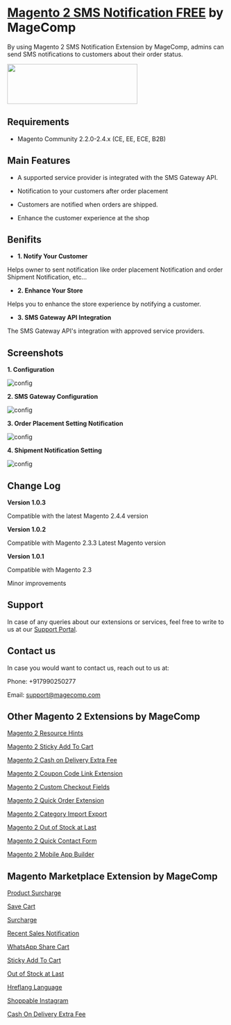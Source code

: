 # [Magento 2 SMS Notification FREE](https://magecomp.com/magento-2-sms-notification-free.html) by MageComp

By using Magento 2 SMS Notification Extension by MageComp, admins can send SMS notifications to customers about their order status.

<a href="https://magecomp.com/magento-2-sms-notification-free.html"><img width="300" height="92" src="https://magecomp.com/media/button.webp"></a>

## Requirements
* Magento Community 2.2.0-2.4.x (CE, EE, ECE, B2B)

## Main Features

* A supported service provider is integrated with the SMS Gateway API.

* Notification to your customers after order placement

* Customers are notified when orders are shipped.

* Enhance the customer experience at the shop

## Benifits

* **1. Notify Your Customer**

Helps owner to sent notification like order placement Notification and order Shipment Notification, etc…

* **2. Enhance Your Store**

Helps you to enhance the store experience by notifying a customer.

* **3. SMS Gateway API Integration**

The SMS Gateway API's integration with approved service providers.

## Screenshots

**1. Configuration**

![config](https://magecomp.com/media/catalog/product/cache/19b10369fecc27f1a40729d1b5b60dea/1/_/1.configuration_1.webp)

**2. SMS Gateway Configuration**

![config](https://magecomp.com/media/catalog/product/cache/19b10369fecc27f1a40729d1b5b60dea/3/_/3.order_placement_notification_settings_new1.webp)

**3. Order Placement Setting Notification**

![config](https://magecomp.com/media/catalog/product/cache/19b10369fecc27f1a40729d1b5b60dea/3/_/3.order_placement_notification_settings_new1.webp)

**4. Shipment Notification Setting**

![config](https://magecomp.com/media/catalog/product/cache/19b10369fecc27f1a40729d1b5b60dea/4/_/4.shipment_notification_settings_new12.webp)

## Change Log

**Version 1.0.3**

Compatible with the latest Magento 2.4.4 version

**Version 1.0.2**

Compatible with Magento 2.3.3 Latest Magento version

**Version 1.0.1**

Compatible with Magento 2.3

Minor improvements

## Support

In case of any queries about our extensions or services, feel free to write to us at our [Support Portal](https://magecomp.com/support/).

## Contact us

In case you would want to contact us, reach out to us at:

Phone: +917990250277

Email: [support@magecomp.com](mailto:support@magecomp.com)

## Other Magento 2 Extensions by MageComp

[Magento 2 Resource Hints](https://magecomp.com/magento-2-resource-hints.html)

[Magento 2 Sticky Add To Cart](https://magecomp.com/magento-2-sticky-add-to-cart.html)

[Magento 2 Cash on Delivery Extra Fee](https://magecomp.com/magento-2-cash-on-delivery-extra-fee.html)

[Magento 2 Coupon Code Link Extension](https://magecomp.com/magento-2-coupon-code-link.html)

[Magento 2 Custom Checkout Fields](https://magecomp.com/magento-2-custom-checkout-fields.html)

[Magento 2 Quick Order Extension](https://magecomp.com/magento-2-quick-order.html)

[Magento 2 Category Import Export](https://magecomp.com/magento-2-category-import.html)

[Magento 2 Out of Stock at Last](https://magecomp.com/magento-2-out-of-stock-at-last.html)

[Magento 2 Quick Contact Form](https://magecomp.com/magento-2-quick-contact-form.html)

[Magento 2 Mobile App Builder](https://mobileapp.magecomp.com/)

## Magento Marketplace Extension by MageComp

[Product Surcharge](https://marketplace.magento.com/magecomp-module-productsurcharge.html)

[Save Cart](https://marketplace.magento.com/magecomp-module-savecart.html)

[Surcharge](https://marketplace.magento.com/magecomp-module-surcharge.html)

[Recent Sales Notification](https://marketplace.magento.com/magecomp-module-recentsalesnotification.html)

[WhatsApp Share Cart](https://marketplace.magento.com/magecomp-module-whatsappsharecart.html)

[Sticky Add To Cart](https://marketplace.magento.com/magecomp-magento-2-sticky-add-to-cart.html)

[Out of Stock at Last](https://marketplace.magento.com/magecomp-magento-2-out-of-stock-at-last.html)

[Hreflang Language](https://marketplace.magento.com/magecomp-magento-2-hreflang-language.html)

[Shoppable Instagram](https://marketplace.magento.com/magecomp-magento-2-instagram-shoppable.html)

[Cash On Delivery Extra Fee](https://marketplace.magento.com/magecomp-magento-2-cash-on-delivery-extra-fee.html)
